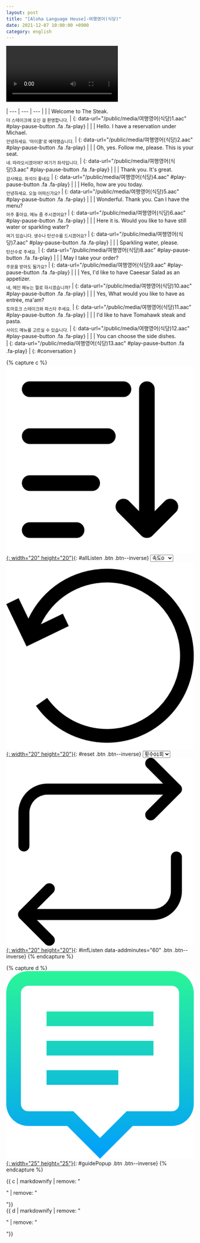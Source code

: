 ```yaml
---
layout: post
title: "[Aloha Language House]-여행영어(식당)"
date: 2021-12-07 10:00:00 +0900
category: english
---
```


<div class="video-container">
    <video id="player" class="video-js vjs-default-skin vjs-big-play-centered" data-json="/public/json/Aloha Language House-여행영어(식당).json"></video>
</div>

| --- | --- | --- |
| | Welcome to The Steak.<br /><sub>더 스테이크에 오신 걸 환영합니다.</sub> | [](#){: data-url="/public/media/여행영어(식당)1.aac" #play-pause-button .fa .fa-play} |
| | Hello. I have a reservation under Michael.<br /><sub>안녕하세요. '마이클'로 예약했습니다.</sub> | [](#){: data-url="/public/media/여행영어(식당)2.aac" #play-pause-button .fa .fa-play} |
| | Oh, yes. Follow me, please. This is your seat.<br /><sub>네. 따라오시겠어여? 여기가 좌석입니다.</sub> | [](#){: data-url="/public/media/여행영어(식당)3.aac" #play-pause-button .fa .fa-play} |
| | Thank you. It's great.<br /><sub>감사해요. 좌석이 좋네요</sub> | [](#){: data-url="/public/media/여행영어(식당)4.aac" #play-pause-button .fa .fa-play} |
| | Hello, how are you today.<br /><sub>안녕하세요. 오늘 어떠신가요?</sub> | [](#){: data-url="/public/media/여행영어(식당)5.aac" #play-pause-button .fa .fa-play} |
| | Wonderful. Thank you. Can I have the menu?<br /><sub>아주 좋아요. 메뉴 좀 주시겠어요?</sub> | [](#){: data-url="/public/media/여행영어(식당)6.aac" #play-pause-button .fa .fa-play} |
| | Here it is. Would you like to have still water or sparkling water?<br /><sub>여기 있습니다. 생수나 탄산수를 드시겠어요?</sub> | [](#){: data-url="/public/media/여행영어(식당)7.aac" #play-pause-button .fa .fa-play} |
| | Sparkling water, please.<br /><sub>탄산수로 주세요.</sub> | [](#){: data-url="/public/media/여행영어(식당)8.aac" #play-pause-button .fa .fa-play} |
| | May I take your order?<br /><sub>주문을 받아도 될가요?</sub> | [](#){: data-url="/public/media/여행영어(식당)9.aac" #play-pause-button .fa .fa-play} |
| | Yes, I'd like to have Caeesar Salad as an appetizer.<br /><sub>네, 메인 메뉴는 뭘로 하시겠습니까?</sub> | [](#){: data-url="/public/media/여행영어(식당)10.aac" #play-pause-button .fa .fa-play} |
| | Yes, What would you like to have as entrée, ma'am?<br /><sub>토마호크 스테이크와 파스타 주세요.</sub> | [](#){: data-url="/public/media/여행영어(식당)11.aac" #play-pause-button .fa .fa-play} |
| | I'd like to have Tomahawk steak and pasta.<br /><sub>사이드 메뉴를 고르실 수 있습니다.</sub> | [](#){: data-url="/public/media/여행영어(식당)12.aac" #play-pause-button .fa .fa-play} |
| | You can choose the side dishes.<br /><sub></sub> | [](#){: data-url="/public/media/여행영어(식당)13.aac" #play-pause-button .fa .fa-play} |
{: #conversation }

{% capture c %}
  [![](/public/icon/sorting-order-button.png){: width="20" height="20"}](#){: #allListen .btn .btn--inverse}
  <select id="playbackspeed">
    <option value="2.0">속도+2</option>
    <option value="1.5">속도+1</option>
    <option value="1.0" selected>속도0</option>
    <option value="0.75">속도-1</option>
    <option value="0.5">속도-2</option>
  </select>
  [![](/public/icon/reset-button.png){: width="20" height="20"}](#){: #reset .btn .btn--inverse}
  <select id="ringsToPlay">
    <option value="1">횟수01회</option>
    <option value="2">횟수02회</option>
    <option value="3">횟수03회</option>
    <option value="4">횟수04회</option>
    <option value="5">횟수05회</option>
    <option value="7">횟수07회</option>
    <option value="10">횟수10회</option>
  </select>
  [![](/public/icon/repeat-button.png){: width="20" height="20"}](#){: #infListen data-addminutes="60" .btn .btn--inverse}
{% endcapture %}

{% capture d %}
[![](/public/icon/open-popup-button.png){: width="25" height="25"}](#){: #guidePopup .btn .btn--inverse}
{% endcapture %}

<div class="bottom-bar">
  <div class="bottom-bar1"></div>
  <div class="bottom-bar2">{{ c | markdownify | remove: "<p>" | remove: "</p>"}}</div>
  <div class="bottom-bar3">{{ d | markdownify | remove: "<p>" | remove: "</p>"}}</div>
</div>